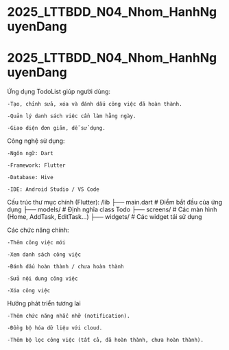# 2025_LTTBDD_N04_Nhom_HanhNguyenDang

# 2025_LTTBDD_N04_Nhom_HanhNguyenDang

Ứng dụng TodoList giúp người dùng:

    -Tạo, chỉnh sửa, xóa và đánh dấu công việc đã hoàn thành.

    -Quản lý danh sách việc cần làm hằng ngày.

    -Giao diện đơn giản, dễ sử dụng.


Công nghệ sử dụng:

    -Ngôn ngữ: Dart

    -Framework: Flutter

    -Database: Hive

    -IDE: Android Studio / VS Code

Cấu trúc thư mục chính (Flutter):
    /lib
  ├── main.dart          # Điểm bắt đầu của ứng dụng
  ├── models/            # Định nghĩa class Todo
  ├── screens/           # Các màn hình (Home, AddTask, EditTask...)
  ├── widgets/           # Các widget tái sử dụng

Các chức năng chính:

    -Thêm công việc mới

    -Xem danh sách công việc

    -Đánh dấu hoàn thành / chưa hoàn thành

    -Sửa nội dung công việc

    -Xóa công việc


Hướng phát triển tương lai

    -Thêm chức năng nhắc nhở (notification).

    -Đồng bộ hóa dữ liệu với cloud.

    -Thêm bộ lọc công việc (tất cả, đã hoàn thành, chưa hoàn thành).
